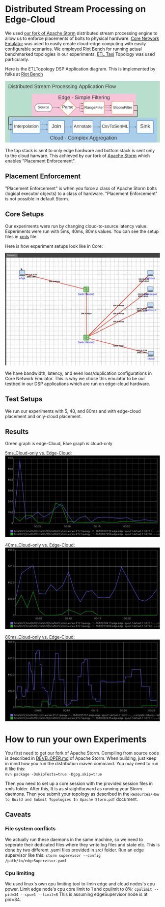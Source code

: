 # Distributed Stream Processing on Edge-Cloud

We used [our fork of Apache Storm](https://github.com/Sefik-Palazoglu/storm) distributed stream processing engine to allow us to enforce placements of bolts to physical hardware.
[Core Network Emulator](http://coreemu.github.io/core/) was used to easily create cloud-edge computing with easily 
configurable scenarios.
We employed [Riot Bench](https://github.com/dream-lab/riot-bench) for running actual benchmarked topologies in our experiments.
[ETL Taxi](https://github.com/dream-lab/riot-bench/blob/master/modules/storm/src/main/java/in/dream_lab/bm/stream_iot/storm/topo/apps/ETLTopology.java) Topology was used particularly.


Here is the ETLTopology DSP Application diagram. This is implemented by folks at [Riot Bench](https://github.com/dream-lab/riot-bench)

![ETL TAXI Topology](https://github.com/DSPoEC/Cmpe492/blob/main/Topology/Research%20and%20Design%20-%20Page%201%20-%20v2.png)

The top stack is sent to only edge hardware and bottom stack is sent only to the cloud harware. This achieved by our fork of [Apache Storm](https://github.com/Sefik-Palazoglu/storm) which enables "Placement Enforcement".

## Placement Enforcement
"Placement Enforcement" is when you force a class of Apache Storm bolts (logical executor objects) to a class of hardware.
"Placement Enforcement" is not possible in default Storm.

## Core Setups

Our experiments were run by changing cloud-to-source latency value. Experiments were run with 5ms, 40ms, 80ms values. You can see the setup files in [xmls](https://github.com/DSPoEC/Cmpe492/tree/main/xmls) file.

Here is how experiment setups look like in Core:

![40ms](https://github.com/DSPoEC/Cmpe492/blob/main/xmls/40ms.png)

We have bandwidth, latency, and even loss/duplication configurations in Core Network Emulator. This is why we chose this emulator to be our testbed in our DSP applications which are run on edge-cloud hardware.

## Test Setups
We run our experiments with 5, 40, and 80ms and with edge-cloud placement and only-cloud placement.

## Results
Green graph is edge-Cloud, Blue graph is cloud-only

5ms_Cloud-only vs. Edge-Cloud:  
![5ms_Cloud-only vs. Edge-Cloud](https://github.com/DSPoEC/Cmpe492/blob/main/Graphs/5ms-comparison.png)

40ms_Cloud-only vs. Edge-Cloud:  
![40ms_Cloud-only vs. Edge-Cloud](https://github.com/DSPoEC/Cmpe492/blob/main/Graphs/40ms-comparison.png)

80ms_Cloud-only vs. Edge-Cloud:  
![80ms_Cloud-only vs. Edge-Cloud](https://github.com/DSPoEC/Cmpe492/blob/main/Graphs/80ms-comparison.png)

# How to run your own Experiments
You first need to get our fork of Apache Storm. Compiling from source code is described in [DEVELOPER.md](https://github.com/apache/storm/blob/master/DEVELOPER.md) of Apache Storm. When building, just keep in mind how you run the distribution maven command. You may need to run it like this:  
`mvn package -DskipTests=true -Dgpg.skip=true`

Then you need to set up a core session with the provided session files in xmls folder.
After this, It is as straightforward as running your Storm daemons. Then you submit your topology as described in the `Resources/How to Build and Submit Topologies In Apache Storm.pdf` document.

## Caveats
### File system conflicts
We actually run these daemons in the same machine, so we need to seperate their dedicated files where they write log files and state etc. This is done by two different .yaml files provided in src/ folder.
Run an edge supervisor like this: `storm supervisor --config /path/to/edgeSupervisor.yaml`

### Cpu limiting
We used linux's own cpu limiting tool to limin edge and cloud nodes's cpu power.
Limit edge node's cpu core limit to 1 and cpulimit to 8%: `cpulimit --pid=34 --cpu=1 --limit=8`
This is assuming edgeSupervisor node is at pid=34.
